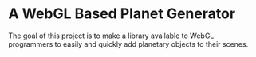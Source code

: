 # A WebGL Based Planet Generator

The goal of this project is to make a library available to WebGL programmers to easily and quickly add planetary objects to their scenes.
